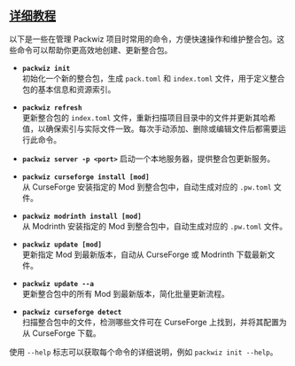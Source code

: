 ## [详细教程](http://docs.yw-games.top/posts/tutorial/modpack/packwiz.html)

以下是一些在管理 Packwiz 项目时常用的命令，方便快速操作和维护整合包。这些命令可以帮助你更高效地创建、更新整合包。

- **`packwiz init`**  
  初始化一个新的整合包，生成 `pack.toml` 和 `index.toml` 文件，用于定义整合包的基本信息和资源索引。

- **`packwiz refresh`**  
  更新整合包的 `index.toml` 文件，重新扫描项目目录中的文件并更新其哈希值，以确保索引与实际文件一致。每次手动添加、删除或编辑文件后都需要运行此命令。

- **`packwiz server -p <port>`**
  启动一个本地服务器，提供整合包更新服务。

- **`packwiz curseforge install [mod]`**  
  从 CurseForge 安装指定的 Mod 到整合包中，自动生成对应的 `.pw.toml` 文件。

- **`packwiz modrinth install [mod]`**  
  从 Modrinth 安装指定的 Mod 到整合包中，自动生成对应的 `.pw.toml` 文件。

- **`packwiz update [mod]`**  
  更新指定 Mod 到最新版本，自动从 CurseForge 或 Modrinth 下载最新文件。

- **`packwiz update --a`**  
  更新整合包中的所有 Mod 到最新版本，简化批量更新流程。

- **`packwiz curseforge detect`**  
  扫描整合包中的文件，检测哪些文件可在 CurseForge 上找到，并将其配置为从 CurseForge 下载。

使用 `--help` 标志可以获取每个命令的详细说明，例如 `packwiz init --help`。